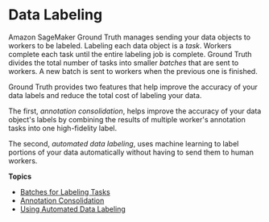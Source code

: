 # Data Labeling<a name="sms-data-labeling"></a>

Amazon SageMaker Ground Truth manages sending your data objects to workers to be labeled\. Labeling each data object is a *task*\. Workers complete each task until the entire labeling job is complete\. Ground Truth divides the total number of tasks into smaller *batches* that are sent to workers\. A new batch is sent to workers when the previous one is finished\.

Ground Truth provides two features that help improve the accuracy of your data labels and reduce the total cost of labeling your data\.

The first, *annotation consolidation*, helps improve the accuracy of your data object's labels by combining the results of multiple worker's annotation tasks into one high\-fidelity label\.

The second, *automated data labeling*, uses machine learning to label portions of your data automatically without having to send them to human workers\.

**Topics**
+ [Batches for Labeling Tasks](sms-batching.md)
+ [Annotation Consolidation](sms-annotation-consolidation.md)
+ [Using Automated Data Labeling](sms-automated-labeling.md)